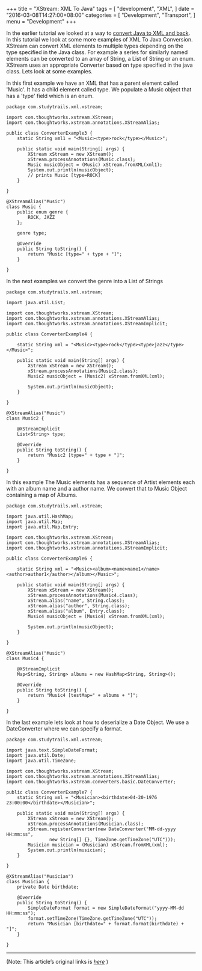 
+++
title = "XStream: XML To Java"
tags = [
    "development",
    "XML",
]
date = "2016-03-08T14:27:00+08:00"
categories = [
    "Development",
    "Transport",
]
menu = "Development"
+++

In the earlier tutorial we looked at a way to [convert Java to XML and back](/post/dev_201603081411 "Parsing an XML"). In this tutorial we look at some more examples of XML To Java Conversion. XStream can convert XML elements to multiple types depending on the type specified in the Java class. For example a series for similarly named elements can be converted to an array of String, a List of String or an enum. XStream uses an appropriate Converter based on type specified in the java class. Lets look at some examples.

In this first example we have an XML that has a parent element called 'Music'. It has a child element called type. We populate a Music object that has a 'type' field which is an enum.

```
package com.studytrails.xml.xstream;

import com.thoughtworks.xstream.XStream;
import com.thoughtworks.xstream.annotations.XStreamAlias;

public class ConverterExample3 {
    static String xml1 = "<Music><type>rock</type></Music>";

    public static void main(String[] args) {
        XStream xStream = new XStream();
        xStream.processAnnotations(Music.class);
        Music musicObject = (Music) xStream.fromXML(xml1);
        System.out.println(musicObject);
        // prints Music [type=ROCK]
    }

}

@XStreamAlias("Music")
class Music {
    public enum genre {
        ROCK, JAZZ
    };

    genre type;

    @Override
    public String toString() {
        return "Music [type=" + type + "]";
    }

}     
```
<!--more-->
In the next examples we convert the genre into a List of Strings

```
package com.studytrails.xml.xstream;

import java.util.List;

import com.thoughtworks.xstream.XStream;
import com.thoughtworks.xstream.annotations.XStreamAlias;
import com.thoughtworks.xstream.annotations.XStreamImplicit;

public class ConverterExample4 {

    static String xml = "<Music><type>rock</type><type>jazz</type></Music>";

    public static void main(String[] args) {
        XStream xStream = new XStream();
        xStream.processAnnotations(Music2.class);
        Music2 musicObject = (Music2) xStream.fromXML(xml);

        System.out.println(musicObject);
    }

}

@XStreamAlias("Music")
class Music2 {

    @XStreamImplicit
    List<String> type;

    @Override
    public String toString() {
        return "Music2 [type=" + type + "]";
    }

}
```

In this example The Music elements has a sequence of Artist elements each with an album name and a author name. We convert that to Music Object containing a map of Albums.

```
package com.studytrails.xml.xstream;

import java.util.HashMap;
import java.util.Map;
import java.util.Map.Entry;

import com.thoughtworks.xstream.XStream;
import com.thoughtworks.xstream.annotations.XStreamAlias;
import com.thoughtworks.xstream.annotations.XStreamImplicit;

public class ConverterExample6 {

    static String xml = "<Music><album><name>name1</name><author>author1</author></album></Music>";

    public static void main(String[] args) {
        XStream xStream = new XStream();
        xStream.processAnnotations(Music4.class);
        xStream.alias("name", String.class);
        xStream.alias("author", String.class);
        xStream.alias("album", Entry.class);
        Music4 musicObject = (Music4) xStream.fromXML(xml);

        System.out.println(musicObject);
    }

}

@XStreamAlias("Music")
class Music4 {

    @XStreamImplicit
    Map<String, String> albums = new HashMap<String, String>();

    @Override
    public String toString() {
        return "Music4 [testMap=" + albums + "]";
    }

}
```

In the last example lets look at how to deserialize a Date Object. We use a DateConverter where we can specify a format.

```
package com.studytrails.xml.xstream;

import java.text.SimpleDateFormat;
import java.util.Date;
import java.util.TimeZone;

import com.thoughtworks.xstream.XStream;
import com.thoughtworks.xstream.annotations.XStreamAlias;
import com.thoughtworks.xstream.converters.basic.DateConverter;

public class ConverterExample7 {
    static String xml = "<Musician><birthdate>04-20-1976 23:00:00</birthdate></Musician>";

    public static void main(String[] args) {
        XStream xStream = new XStream();
        xStream.processAnnotations(Musician.class);
        xStream.registerConverter(new DateConverter("MM-dd-yyyy HH:mm:ss",
                new String[] {}, TimeZone.getTimeZone("UTC")));
        Musician musician = (Musician) xStream.fromXML(xml);
        System.out.println(musician);
    }

}

@XStreamAlias("Musician")
class Musician {
    private Date birthdate;

    @Override
    public String toString() {
        SimpleDateFormat format = new SimpleDateFormat("yyyy-MM-dd HH:mm:ss");
        format.setTimeZone(TimeZone.getTimeZone("UTC"));
        return "Musician [birthdate=" + format.format(birthdate) + "]";
    }

}
```

------------------

(Note: This article’s original links is [*here*](http://www.studytrails.com/java/xml/xstream/xstream-xml-to-java.jsp "XStream XML to Java") )
